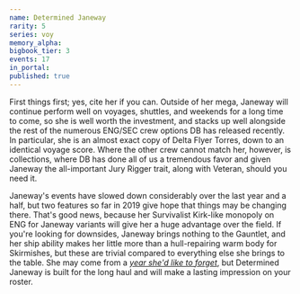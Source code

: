 ```yaml
---
name: Determined Janeway
rarity: 5
series: voy
memory_alpha:
bigbook_tier: 3
events: 17
in_portal:
published: true
---
```


First things first; yes, cite her if you can. Outside of her mega, Janeway will continue perform well on voyages, shuttles, and weekends for a long time to come, so she is well worth the investment, and stacks up well alongside the rest of the numerous ENG/SEC crew options DB has released recently. In particular, she is an almost exact copy of Delta Flyer Torres, down to an identical voyage score. Where the other crew cannot match her, however, is collections, where DB has done all of us a tremendous favor and given Janeway the all-important Jury Rigger trait, along with Veteran, should you need it.

Janeway's events have slowed down considerably over the last year and a half, but two features so far in 2019 give hope that things may be changing there. That's good news, because her Survivalist Kirk-like monopoly on ENG for Janeway variants will give her a huge advantage over the field. If you're looking for downsides, Janeway brings nothing to the Gauntlet, and her ship ability makes her little more than a hull-repairing warm body for Skirmishes, but these are trivial compared to everything else she brings to the table. She may come from a  [_year she'd like to forget_](https://www.youtube.com/watch?v=CjQ784S2xKg), but Determined Janeway is built for the long haul and will make a lasting impression on your roster.
